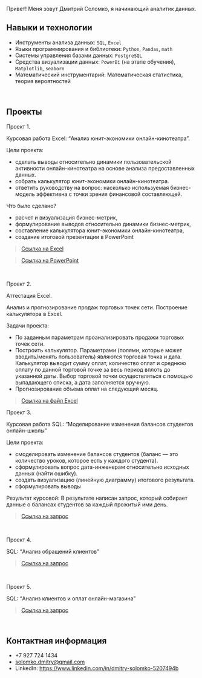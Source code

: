 Привет!
Меня зовут Дмитрий Соломко, я начинающий аналитик данных.
<br>

## Навыки и технологии
- Инструменты анализа данных: ``SQL``, ``Excel``
- Языки программирования и библиотеки: ``Python``, ``Pandas``, ``math``
- Системы управления базами данных: ``PostgreSQL``
- Средства визуализации данных: ``PowerBi`` (на этапе обучения), ``Matplotlib``, ``seaborn``
- Математический инструментарий: Математическая статистика, теория вероятностей
<br>

## Проекты
Проект 1.

Курсовая работа Excel: “Анализ юнит-экономики онлайн-кинотеатра”.

Цели проекта:
- сделать выводы относительно динамики пользовательской активности онлайн-кинотеатра на основе анализа предоставленных данных.
- собрать калькулятор юнит-экономики онлайн-кинотеатра.
- ответить руководству на вопрос: насколько используемая бизнес-модель эффективна с точки зрения финансовой составляющей.

Что было сделано?
- расчет и визуализация бизнес-метрик,
- формулирование выводов относительно динамики бизнес-метрик,
- составление калькулятора юнит-экономики онлайн-кинотеатра,
- создание итоговой презентации в PowerPoint


> <a href="https://github.com/Dmitry1110011/DA-repository/blob/main/%D0%9A%D1%83%D1%80%D1%81%D0%BE%D0%B2%D0%BE%D0%B9%20%D0%BF%D1%80%D0%BE%D0%B5%D0%BA%D1%82%20Excel.xlsx">Ссылка на Excel </a>

> <a href="https://github.com/Dmitry1110011/DA-repository/blob/main/%D0%9F%D1%80%D0%B5%D0%B7%D0%B5%D0%BD%D1%82%D0%B0%D1%86%D0%B8%D1%8F.pptx">Ссылка на PowerPoint </a>
<br>

Проект 2.

Аттестация Excel.

Анализ и прогнозирование продаж торговых точек сети. Построение калькулятора в Excel.

Задачи проекта:
- По заданным параметрам проанализировать продажи торговых точек сети.
- Построить калькулятор. Параметрами (полями, которые может вводить/менять пользователь) являются торговая точка и дата.
Калькулятор выводит сумму оплат, количество оплат и среднюю оплату по данной торговой точке за весь период вплоть до указанной даты.
Выбор торговой точки осуществляться с помощью выпадающего списка, а дата заполняется вручную.
- Прогнозирование объема оплат на следующий месяц.

> <a href="https://github.com/Dmitry1110011/DA-repository/blob/main/%D0%A4%D0%B8%D0%BD%D0%B0%D0%BB%D1%8C%D0%BD%D0%B0%D1%8F%20%D0%BF%D0%B5%D1%80%D0%B2%D0%B8%D1%87%D0%BD%D0%B0%D1%8F%20%D0%B0%D1%82%D1%82%D0%B5%D1%81%D1%82%D0%B0%D1%86%D0%B8%D1%8F.%20%D0%92%D0%B0%D1%80%D0%B8%D0%B0%D0%BD%D1%82%201.%20Excel.xlsx">Ссылка на файл Excel </a>


Проект 3.

Курсовая работа SQL: “Моделирование изменения балансов студентов онлайн-школы”

Цели проекта:
- смоделировать изменение балансов студентов (баланс — это количество уроков, которое есть у каждого студента).
- сформулировать вопрос дата-инженерам относительно исходных данных (найти ошибку).
- создать визуализацию (линейную диаграмму) итогового результата.
- сформулировать выводы

Результат курсовой:
В результате написан запрос, который собирает данные о балансах студентов за каждый прожитый ими день.

> <a href="https://github.com/Dmitry1110011/DA-repository/blob/main/%D0%9A%D1%83%D1%80%D1%81%D0%BE%D0%B2%D0%B0%D1%8F%20%D1%80%D0%B0%D0%B1%D0%BE%D1%82%D0%B0%20SQL.txt">Ссылка на запрос </a>

<br> 

Проект 4.

SQL: “Анализ обращений клиентов”

> <a href="https://github.com/Dmitry1110011/DA-repository/blob/main/SQL.%20%D0%90%D0%BD%D0%B0%D0%BB%D0%B8%D0%B7%20%D0%BE%D0%B1%D1%80%D0%B0%D1%89%D0%B5%D0%BD%D0%B8%D0%B9%20%D0%BA%D0%BB%D0%B8%D0%B5%D0%BD%D1%82%D0%BE%D0%B2.txt">Ссылка на запрос </a>

<br>

Проект 5.

SQL: “Анализ клиентов и оплат онлайн-магазина”

> <a href="https://github.com/Dmitry1110011/DA-repository/blob/main/SQL.%20%D0%90%D0%BD%D0%B0%D0%BB%D0%B8%D0%B7%20%D0%BA%D0%BB%D0%B8%D0%B5%D0%BD%D1%82%D0%BE%D0%B2%20%D0%B8%20%D0%BE%D0%BF%D0%BB%D0%B0%D1%82%20%D0%BE%D0%BD%D0%BB%D0%B0%D0%B9%D0%BD-%D0%BC%D0%B0%D0%B3%D0%B0%D0%B7%D0%B8%D0%BD%D0%B0.txt">Ссылка на запрос </a>

<br>

## Контактная информация
- +7 927 724 1434
- solomko.dmitry@gmail.com
- LinkedIn: https://www.linkedin.com/in/dmitry-solomko-5207494b
